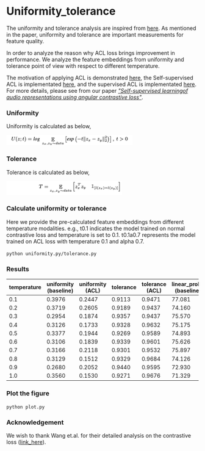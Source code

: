 # Uniformity_tolerance

The uniformity and tolerance analysis are inspired from [here](https://openaccess.thecvf.com/content/CVPR2021/papers/Wang_Understanding_the_Behaviour_of_Contrastive_Loss_CVPR_2021_paper.pdf). As mentioned in the paper, uniformity and tolerance are important measurements for feature quality.

In order to analyze the reason why ACL loss brings improvement in performance. We analyze the feature embeddings from  uniformity and tolerance point of view with respect to different temperature.

 The motivation of applying ACL is demonstrated [here](https://github.com/shanwangshan/problems_of_infonce), the Self-supervised ACL is implementated [here](https://github.com/shanwangshan/Self_supervised_ACL), and the supervised ACL is implementated [here](https://github.com/shanwangshan/supervised_ACL). For more details, please see from our paper [*"Self-supervised learningof audio representations using angular contrastive loss"*](https://arxiv.org/abs/2211.05442).

### Uniformity

Uniformity is calculated as below,

![uniformity](uniformity.png)
### Tolerance

Tolerance is calculated as below,

![tolerance](tolerance.png)

### Calculate uniformity or tolerance

Here we provide the pre-calculated feature embeddings from different temperature modalities. e.g., t0.1 indicates the model trained on normal contrastive loss and temperature is set to 0.1. t0.1a0.7 represents the model trained on ACL loss with temperature 0.1 and alpha 0.7.

`` python uniformity.py/tolerance.py ``


### Results
| temperature | uniformity (baseline) | uniformity (ACL) | tolerance | tolerance (ACL) | linear_probe (baseline) | linear_probe (ACL) |
|-------------|-----------------------|------------------|-----------|-----------------|-------------------------|--------------------|
| 0.1         | 0.3976                | 0.2447           | 0.9113    | 0.9471          | 77.081                  | 78.356             |
| 0.2         | 0.3719                | 0.2605           | 0.9189    | 0.9437          | 74.160                  | 77.070             |
| 0.3         | 0.2954                | 0.1874           | 0.9357    | 0.9437          | 75.570                  | 75.615             |
| 0.4         | 0.3126                | 0.1733           | 0.9328    | 0.9632          | 75.175                  | 75.389             |
| 0.5         | 0.3377                | 0.1944           | 0.9269    | 0.9589          | 74.893                  | 77.149             |
| 0.6         | 0.3106                | 0.1839           | 0.9339    | 0.9601          | 75.626                  | 77.645             |
| 0.7         | 0.3166                | 0.2118           | 0.9301    | 0.9532          | 75.897                  | 76.664             |
| 0.8         | 0.3129                | 0.1512           | 0.9329    | 0.9684          | 74.126                  | 75.276             |
| 0.9         | 0.2680                | 0.2052           | 0.9440    | 0.9595          | 72.930                  | 76.810             |
| 1.0         | 0.3560                | 0.1530           | 0.9271    | 0.9676          | 71.329                  | 75.964             |
### Plot the figure

``python plot.py``

### Acknowledgement

We wish to thank Wang et.al. for their detailed analysis on the contrastive loss ([link_here](https://openaccess.thecvf.com/content/CVPR2021/papers/Wang_Understanding_the_Behaviour_of_Contrastive_Loss_CVPR_2021_paper.pdf)).
